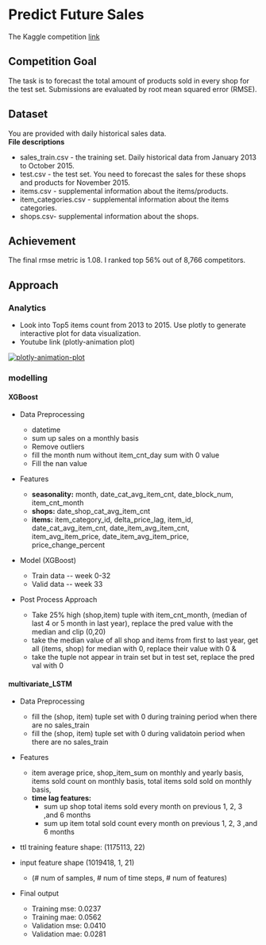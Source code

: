 # Predict Future Sales
The Kaggle competition [link](https://www.kaggle.com/c/competitive-data-science-predict-future-sales)

## Competition Goal
The task is to forecast the total amount of products sold in every shop for the test set. Submissions are evaluated by root mean squared error (RMSE).
## Dataset
You are provided with daily historical sales data. <br>
**File descriptions**
  - sales_train.csv - the training set. Daily historical data from January 2013 to October 2015.
  - test.csv - the test set. You need to forecast the sales for these shops and products for November 2015.
  - items.csv - supplemental information about the items/products.
  - item_categories.csv  - supplemental information about the items categories.
  - shops.csv- supplemental information about the shops.
## Achievement
The final rmse metric is 1.08. I ranked top 56% out of 8,766 competitors.
## Approach
### Analytics
  - Look into Top5 items count from 2013 to 2015. Use plotly to generate interactive plot for data visualization.
  - Youtube link  (plotly-animation plot)

  [![plotly-animation-plot](http://img.youtube.com/vi/6HQBWwZxIEg/0.jpg)](http://www.youtube.com/watch?v=6HQBWwZxIEg "plotly-animation-plot")

### modelling
#### XGBoost
  - Data Preprocessing
    - datetime
    - sum up sales on a monthly basis
    - Remove outliers
    - fill the month num without item_cnt_day sum with 0 value
    - Fill the nan value
  - Features
      - **seasonality:** month, date_cat_avg_item_cnt, date_block_num, item_cnt_month
      - **shops:** date_shop_cat_avg_item_cnt
      - **items:** item_category_id, delta_price_lag, item_id, date_cat_avg_item_cnt, date_item_avg_item_cnt, item_avg_item_price, date_item_avg_item_price, price_change_percent

  - Model (XGBoost)
    - Train data -- week 0-32
    - Valid data -- week 33
  - Post Process Approach
    - Take 25% high (shop,item) tuple with item_cnt_month, (median of last 4 or 5 month in last year), replace the pred value with the median and clip (0,20)
    - take the median value of all shop and items from first to last year, get all (items, shop) for median with 0, replace their value with 0 &
    - take the tuple not appear in train set but in test set, replace the pred val with 0

#### multivariate_LSTM
  - Data Preprocessing
    - fill the (shop, item) tuple set with 0 during training period when there are no sales_train
    - fill the (shop, item) tuple set with 0 during validatoin period when there are no sales_train
  - Features
    - item average price, shop_item_sum on monthly and yearly basis, items sold count on monthly basis, total items sold sold on monthly basis,
    - **time lag features:**
      - sum up shop total items sold every month on previous 1, 2, 3 ,and 6 months
      - sum up item total sold count every month on previous 1, 2, 3 ,and 6 months
  - ttl training feature shape: (1175113, 22)
  - input feature shape (1019418, 1, 21)
    - (# num of samples, # num of time steps, # num of features)

  - Final output
    - Training mse: 0.0237
    - Training mae: 0.0562
    - Validation mse: 0.0410
    - Validation mae: 0.0281
